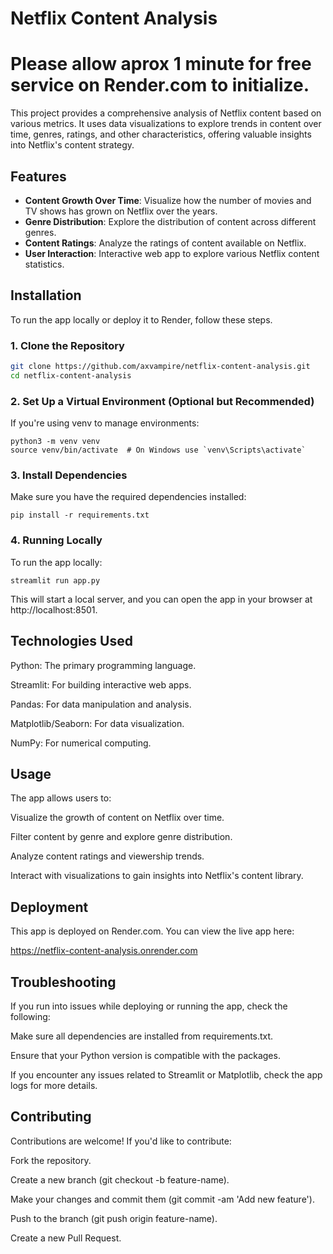 # Netflix Content Analysis

# Please allow aprox 1 minute for free service on Render.com to initialize.

This project provides a comprehensive analysis of Netflix content based on various metrics. It uses data visualizations to explore trends in content over time, genres, ratings, and other characteristics, offering valuable insights into Netflix's content strategy.

## Features

- **Content Growth Over Time**: Visualize how the number of movies and TV shows has grown on Netflix over the years.
- **Genre Distribution**: Explore the distribution of content across different genres.
- **Content Ratings**: Analyze the ratings of content available on Netflix.
- **User Interaction**: Interactive web app to explore various Netflix content statistics.

## Installation

To run the app locally or deploy it to Render, follow these steps.

### 1. Clone the Repository

```bash
git clone https://github.com/axvampire/netflix-content-analysis.git
cd netflix-content-analysis
```

### 2. Set Up a Virtual Environment (Optional but Recommended)
If you're using venv to manage environments:
```
python3 -m venv venv
source venv/bin/activate  # On Windows use `venv\Scripts\activate`
```
### 3. Install Dependencies
Make sure you have the required dependencies installed:
```
pip install -r requirements.txt
```
### 4. Running Locally
To run the app locally:
```
streamlit run app.py
```
This will start a local server, and you can open the app in your browser at http://localhost:8501.

## Technologies Used
Python: The primary programming language.

Streamlit: For building interactive web apps.

Pandas: For data manipulation and analysis.

Matplotlib/Seaborn: For data visualization.

NumPy: For numerical computing.

## Usage
The app allows users to:

Visualize the growth of content on Netflix over time.

Filter content by genre and explore genre distribution.

Analyze content ratings and viewership trends.

Interact with visualizations to gain insights into Netflix's content library.

## Deployment
This app is deployed on Render.com. You can view the live app here:

https://netflix-content-analysis.onrender.com

## Troubleshooting
If you run into issues while deploying or running the app, check the following:

Make sure all dependencies are installed from requirements.txt.

Ensure that your Python version is compatible with the packages.

If you encounter any issues related to Streamlit or Matplotlib, check the app logs for more details.

## Contributing
Contributions are welcome! If you'd like to contribute:

Fork the repository.

Create a new branch (git checkout -b feature-name).

Make your changes and commit them (git commit -am 'Add new feature').

Push to the branch (git push origin feature-name).

Create a new Pull Request.
